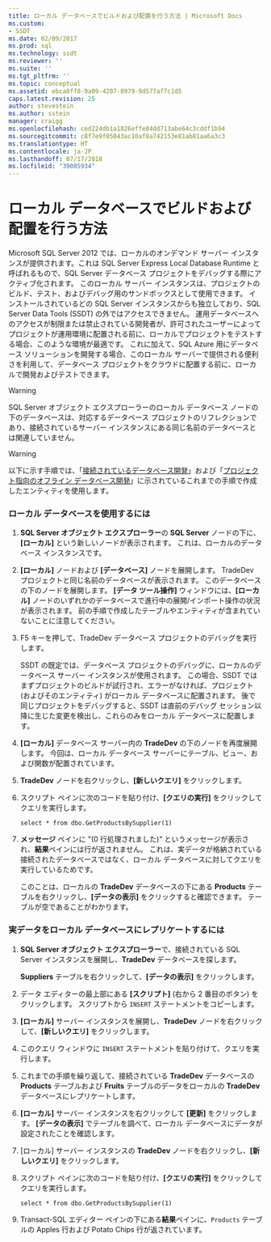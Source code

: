 ```yaml
---
title: ローカル データベースでビルドおよび配置を行う方法 | Microsoft Docs
ms.custom:
- SSDT
ms.date: 02/09/2017
ms.prod: sql
ms.technology: ssdt
ms.reviewer: ''
ms.suite: ''
ms.tgt_pltfrm: ''
ms.topic: conceptual
ms.assetid: ebca8ff8-9a09-4207-8979-9d577af7c1d5
caps.latest.revision: 25
author: stevestein
ms.author: sstein
manager: craigg
ms.openlocfilehash: ced224db1a1826effe84dd713abe64c3cddf1b94
ms.sourcegitcommit: c8f7e9f05043ac10af8a742153e81ab81aa6a3c3
ms.translationtype: HT
ms.contentlocale: ja-JP
ms.lasthandoff: 07/17/2018
ms.locfileid: "39085934"
---
```

# <a name="how-to-build-and-deploy-to-a-local-database"></a>ローカル データベースでビルドおよび配置を行う方法
Microsoft SQL Server 2012 では、ローカルのオンデマンド サーバー インスタンスが提供されます。これは SQL Server Express Local Database Runtime と呼ばれるもので、SQL Server データベース プロジェクトをデバッグする際にアクティブ化されます。 このローカル サーバー インスタンスは、プロジェクトのビルド、テスト、およびデバッグ用のサンドボックスとして使用できます。 インストールされているどの SQL Server インスタンスからも独立しており、SQL Server Data Tools (SSDT) の外ではアクセスできません。 運用データベースへのアクセスが制限または禁止されている開発者が、許可されたユーザーによってプロジェクトが運用環境に配置される前に、ローカルでプロジェクトをテストする場合、このような環境が最適です。 これに加えて、SQL Azure 用にデータベース ソリューションを開発する場合、このローカル サーバーで提供される便利さを利用して、データベース プロジェクトをクラウドに配置する前に、ローカルで開発およびテストできます。  
  
> [!WARNING]  
> SQL Server オブジェクト エクスプローラーのローカル データベース ノードの下のデータベースは、対応するデータベース プロジェクトのリフレクションであり、接続されているサーバー インスタンスにある同じ名前のデータベースとは関連していません。  
  
> [!WARNING]  
> 以下に示す手順では、「[接続されているデータベース開発](../ssdt/connected-database-development.md)」および「[プロジェクト指向のオフライン データベース開発](../ssdt/project-oriented-offline-database-development.md)」に示されているこれまでの手順で作成したエンティティを使用します。  
  
### <a name="to-use-the-local-database"></a>ローカル データベースを使用するには  
  
1.  **SQL Server オブジェクト エクスプローラー**の **SQL Server** ノードの下に、**[ローカル]** という新しいノードが表示されます。 これは、ローカルのデータベース インスタンスです。  
  
2.  **[ローカル]** ノードおよび **[データベース]** ノードを展開します。 TradeDev プロジェクトと同じ名前のデータベースが表示されます。 このデータベースの下のノードを展開します。 **[データ ツール操作]** ウィンドウには、**[ローカル]** ノードのいずれかのデータベースで進行中の展開/インポート操作の状況が表示されます。 前の手順で作成したテーブルやエンティティが含まれていないことに注意してください。  
  
3.  F5 キーを押して、TradeDev データベース プロジェクトのデバッグを実行します。  
  
    SSDT の既定では、データベース プロジェクトのデバッグに、ローカルのデータベース サーバー インスタンスが使用されます。 この場合、SSDT ではまずプロジェクトのビルドが試行され、エラーがなければ、プロジェクト (およびそのエンティティ) がローカル データベースに配置されます。 後で同じプロジェクトをデバッグすると、SSDT は直前のデバッグ セッション以降に生じた変更を検出し、これらのみをローカル データベースに配置します。  
  
4.  **[ローカル]** データベース サーバー内の **TradeDev** の下のノードを再度展開します。 今回は、ローカル データベース サーバーにテーブル、ビュー、および関数が配置されています。  
  
5.  **TradeDev** ノードを右クリックし、**[新しいクエリ]** をクリックします。  
  
6.  スクリプト ペインに次のコードを貼り付け、**[クエリの実行]** をクリックしてクエリを実行します。  
  
    ```  
    select * from dbo.GetProductsBySupplier(1)  
    ```  
  
7.  **メッセージ** ペインに "(0 行処理されました)" というメッセージが表示され、**結果**ペインには行が返されません。 これは、実データが格納されている接続されたデータベースではなく、ローカル データベースに対してクエリを実行しているためです。  
  
    このことは、ローカルの **TradeDev** データベースの下にある **Products** テーブルを右クリックし、**[データの表示]** をクリックすると確認できます。 テーブルが空であることがわかります。  
  
### <a name="to-replicate-real-data-to-the-local-database"></a>実データをローカル データベースにレプリケートするには  
  
1.  **SQL Server オブジェクト エクスプローラー**で、接続されている SQL Server インスタンスを展開し、**TradeDev** データベースを探します。  
  
    **Suppliers** テーブルを右クリックして、**[データの表示]** をクリックします。  
  
2.  データ エディターの最上部にある **[スクリプト]** (右から 2 番目のボタン) をクリックします。 スクリプトから `INSERT` ステートメントをコピーします。  
  
3.  **[ローカル]** サーバー インスタンスを展開し、**TradeDev** ノードを右クリックして、**[新しいクエリ]** をクリックします。  
  
4.  このクエリ ウィンドウに `INSERT` ステートメントを貼り付けて、クエリを実行します。  
  
5.  これまでの手順を繰り返して、接続されている **TradeDev** データベースの **Products** テーブルおよび **Fruits** テーブルのデータをローカルの **TradeDev** データベースにレプリケートします。  
  
6.  **[ローカル]** サーバー インスタンスを右クリックして **[更新]** をクリックします。 **[データの表示]** でテーブルを調べて、ローカル データベースにデータが設定されたことを確認します。  
  
7.  [ローカル] サーバー インスタンスの **TradeDev** ノードを右クリックし、**[新しいクエリ]** をクリックします。  
  
8.  スクリプト ペインに次のコードを貼り付け、**[クエリの実行]** をクリックしてクエリを実行します。  
  
    ```  
    select * from dbo.GetProductsBySupplier(1)  
    ```  
  
9. Transact\-SQL エディター ペインの下にある**結果**ペインに、`Products` テーブルの Apples 行および Potato Chips 行が返されています。  
  
